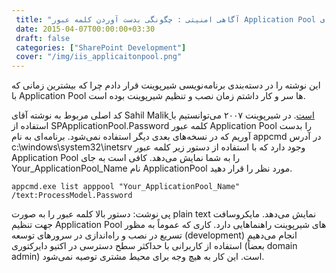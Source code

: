 ```yaml
---
 title: "آگاهی امنیتی : چگونگی بدست آوردن کلمه عبور Application Pool های IIS" 
 date: 2015-04-07T00:00:00+03:30
 draft: false 
 categories: ["SharePoint Development"]
 cover: "/img/iis_applicaitonpool.png"
---
```




این نوشته را در دسته‌بندی برنامه‌نویسی شیرپوینت قرار دادم چرا که بیشترین زمانی که با Application Pool ها سر و کار داشتم زمان نصب و تنظیم شیرپوینت بوده است.



کد اصلی مربوط به نوشته آقای Sahil Malik[ است](http://blah.winsmarts.com/2014-5-Find_an_Application_Pool-and-rsquo;s_password.aspx). در شیرپوینت ۲۰۰۷ می‌توانستیم با استفاده از SPApplicationPool.Password کلمه عبور Application Pool را بدست آوریم که در نسخه‌های بعدی دیگر استفاده نمی‌شود. برنامه‌ای به نام appcmd در آدرس c:\windows\system32\inetsrv وجود دارد که با استفاده از دستور زیر کلمه عبور Application Pool را به شما نمایش می‌دهد. کافی است به جای Your\_ApplicationPool\_Name نام ApplicationPool‌ مورد نظر را قرار دهید.



`appcmd.exe list apppool "Your_ApplicationPool_Name" /text:ProcessModel.Password`



پی نوشت: دستور بالا کلمه عبور را به صورت plain text نمایش می‌دهد. مایکروسافت جهت تنظیم Application Pool ‌های شیرپوینت راهنماهایی دارد. کاری که عموماً به مظور تسریع در نصب و راه‌اندازی در سرورهای توسعه (development) انجام می‌دهیم استفاده از کاربرانی با حداکثر سطح دسترسی در اکتیو دایرکتوری (بعضاً domain admin) است. این کار به هیچ وجه برای محیط‌ مشتری توصیه نمی‌شود.

